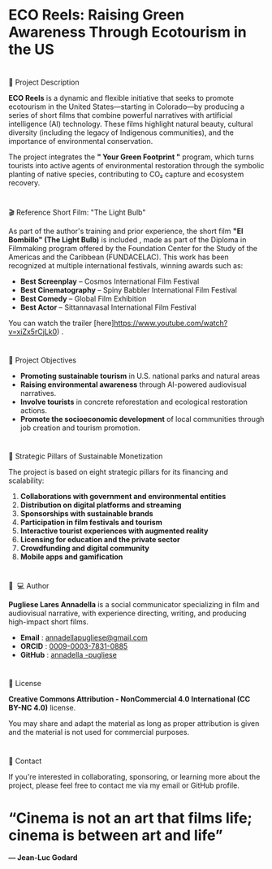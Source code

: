 # ECO Reels: Raising Green Awareness Through Ecotourism in the US

#
📌 Project Description

**ECO Reels** is a dynamic and flexible initiative that seeks to promote ecotourism in the United States—starting in Colorado—by producing a series of short films that combine powerful narratives with artificial intelligence (AI) technology. These films highlight natural beauty, cultural diversity (including the legacy of Indigenous communities), and the importance of environmental conservation.

The project integrates the **" Your Green Footprint "** program, which turns tourists into active agents of environmental restoration through the symbolic planting of native species, contributing to CO₂ capture and ecosystem recovery.

#
🎬 Reference Short Film: "The Light Bulb"

As part of the author's training and prior experience, the short film **"El Bombillo" (The Light Bulb)** is included , made as part of the Diploma in Filmmaking program offered by the Foundation Center for the Study of the Americas and the Caribbean (FUNDACELAC). This work has been recognized at multiple international festivals, winning awards such as:

- **Best Screenplay** – Cosmos International Film Festival
- **Best Cinematography** – Spiny Babbler International Film Festival
- **Best Comedy** – Global Film Exhibition
- **Best Actor** – Sittannavasal International Film Festival

You can watch the trailer [here]https://www.youtube.com/watch?v=xiZx5rCjLk0) .

#
🎯 Project Objectives

- **Promoting sustainable tourism** in U.S. national parks and natural areas
- **Raising environmental awareness** through AI-powered audiovisual narratives.
- **Involve tourists** in concrete reforestation and ecological restoration actions.
- **Promote the socioeconomic development** of local communities through job creation and tourism promotion.

#
🧠 Strategic Pillars of Sustainable Monetization

The project is based on eight strategic pillars for its financing and scalability:

1. **Collaborations with government and environmental entities**
2. **Distribution on digital platforms and streaming**
3. **Sponsorships with sustainable brands**
4. **Participation in film festivals and tourism**
5. **Interactive tourist experiences with augmented reality**
6. **Licensing for education and the private sector**
7. **Crowdfunding and digital community**
8. **Mobile apps and gamification**

#
👩 ‍ 💻 Author

**Pugliese Lares Annadella** is a social communicator specializing in film and audiovisual narrative, with experience directing, writing, and producing high-impact short films.

- **Email** : [annadellapugliese@gmail.com](mailto:annadellapugliese@gmail.com)
- **ORCID** : [0009-0003-7831-0885](https://orcid.org/0009-0003-7831-0885)
- **GitHub** : [annadella -pugliese](https://github.com/annadella-pugliese)

#
📜 License

**Creative Commons Attribution - NonCommercial 4.0 International (CC BY-NC 4.0)** license.

You may share and adapt the material as long as proper attribution is given and the material is not used for commercial purposes.

#
📩 Contact

If you're interested in collaborating, sponsoring, or learning more about the project, please feel free to contact me via my email or GitHub profile.

#
#
# “Cinema is not an art that films life; cinema is between art and life” 

**— Jean-Luc Godard**
